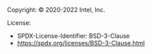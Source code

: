Copyright: © 2020-2022 Intel, Inc.

License:
 - SPDX-License-Identifier: BSD-3-Clause
 - https://spdx.org/licenses/BSD-3-Clause.html
